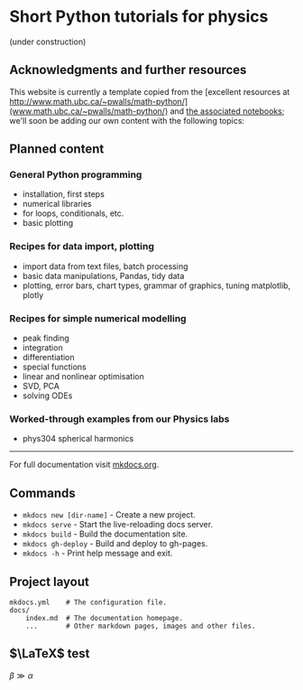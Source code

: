 # Short Python tutorials for physics

(under construction)

## Acknowledgments and further resources

This website is currently a template copied from the [excellent resources at http://www.math.ubc.ca/~pwalls/math-python/](www.math.ubc.ca/~pwalls/math-python/) and [the associated notebooks](https://github.com/patrickwalls/mathematical-python); we'll soon be adding our own content with the following topics:

## Planned content

### General Python programming

- installation, first steps
- numerical libraries
- for loops, conditionals, etc.
- basic plotting

### Recipes for data import, plotting

- import data from text files, batch processing
- basic data manipulations, Pandas, tidy data
- plotting, error bars, chart types, grammar of graphics, tuning matplotlib, plotly

### Recipes for simple numerical modelling

- peak finding
- integration
- differentiation
- special functions
- linear and nonlinear optimisation
- SVD, PCA
- solving ODEs

### Worked-through examples from our Physics labs

- phys304 spherical harmonics


----


For full documentation visit [mkdocs.org](https://www.mkdocs.org).

## Commands

* `mkdocs new [dir-name]` - Create a new project.
* `mkdocs serve` - Start the live-reloading docs server.
* `mkdocs build` - Build the documentation site.
* `mkdocs gh-deploy` - Build and deploy to gh-pages.
* `mkdocs -h` - Print help message and exit.

## Project layout

    mkdocs.yml    # The configuration file.
    docs/
        index.md  # The documentation homepage.
        ...       # Other markdown pages, images and other files.

## $\LaTeX$ test

$\beta\gg\alpha$
